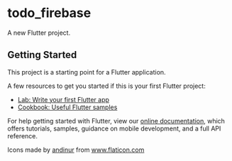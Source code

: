 # todo_firebase

A new Flutter project.

## Getting Started

This project is a starting point for a Flutter application.

A few resources to get you started if this is your first Flutter project:

- [Lab: Write your first Flutter app](https://flutter.dev/docs/get-started/codelab)
- [Cookbook: Useful Flutter samples](https://flutter.dev/docs/cookbook)

For help getting started with Flutter, view our
[online documentation](https://flutter.dev/docs), which offers tutorials,
samples, guidance on mobile development, and a full API reference.

<div>Icons made by <a href="https://www.flaticon.com/authors/andinur" title="andinur">andinur</a> from <a href="https://www.flaticon.com/" title="Flaticon">www.flaticon.com</a></div>
